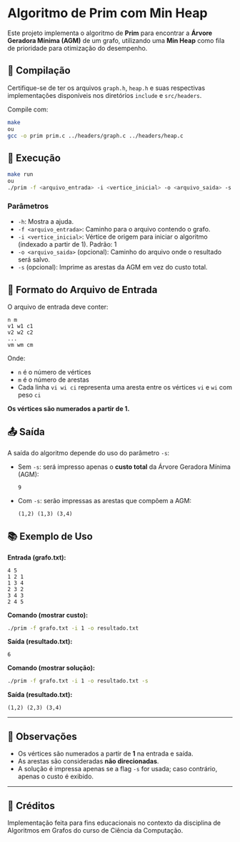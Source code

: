 # Algoritmo de Prim com Min Heap

Este projeto implementa o algoritmo de **Prim** para encontrar a **Árvore Geradora Mínima (AGM)** de um grafo, utilizando uma **Min Heap** como fila de prioridade para otimização do desempenho.

## 📌 Compilação

Certifique-se de ter os arquivos `graph.h`, `heap.h` e suas respectivas implementações disponíveis nos diretórios `include` e `src/headers`.

Compile com:

```bash
make
ou
gcc -o prim prim.c ../headers/graph.c ../headers/heap.c
```

## 🚀 Execução

```bash
make run
ou
./prim -f <arquivo_entrada> -i <vertice_inicial> -o <arquivo_saida> -s
```

### Parâmetros

- `-h`: Mostra a ajuda.
- `-f <arquivo_entrada>`: Caminho para o arquivo contendo o grafo.
- `-i <vertice_inicial>`: Vértice de origem para iniciar o algoritmo (indexado a partir de 1). Padrão: 1
- `-o <arquivo_saida>` (opcional): Caminho do arquivo onde o resultado será salvo.
- `-s` (opcional): Imprime as arestas da AGM em vez do custo total.

## 📝 Formato do Arquivo de Entrada

O arquivo de entrada deve conter:

```
n m
v1 w1 c1
v2 w2 c2
...
vm wm cm
```

Onde:

- `n` é o número de vértices
- `m` é o número de arestas
- Cada linha `vi wi ci` representa uma aresta entre os vértices `vi` e `wi` com peso `ci`

**Os vértices são numerados a partir de 1.**

## 📤 Saída

A saída do algoritmo depende do uso do parâmetro `-s`:

- Sem `-s`: será impresso apenas o **custo total** da Árvore Geradora Mínima (AGM):
  ```
  9
  ```

- Com `-s`: serão impressas as arestas que compõem a AGM:
  ```
  (1,2) (1,3) (3,4)
  ```

## 📚 Exemplo de Uso

**Entrada (grafo.txt):**

```
4 5
1 2 1
1 3 4
2 3 2
3 4 3
2 4 5
```

**Comando (mostrar custo):**

```bash
./prim -f grafo.txt -i 1 -o resultado.txt
```

**Saída (resultado.txt):**

```
6
```

**Comando (mostrar solução):**

```bash
./prim -f grafo.txt -i 1 -o resultado.txt -s
```

**Saída (resultado.txt):**

```
(1,2) (2,3) (3,4)
```

---

## 📌 Observações

- Os vértices são numerados a partir de **1** na entrada e saída.
- As arestas são consideradas **não direcionadas**.
- A solução é impressa apenas se a flag `-s` for usada; caso contrário, apenas o custo é exibido.

---

## 🤝 Créditos

Implementação feita para fins educacionais no contexto da disciplina de Algoritmos em Grafos do curso de Ciência da Computação.
